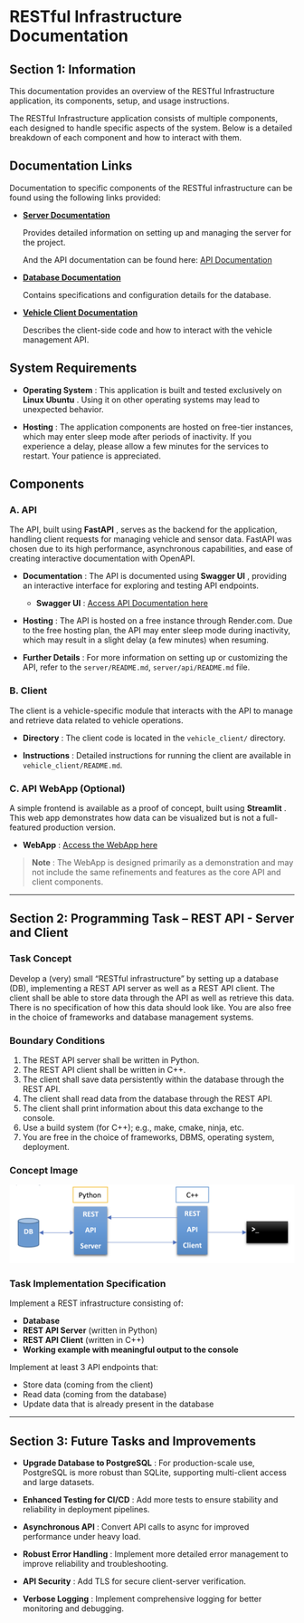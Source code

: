 
# RESTful Infrastructure Documentation

## Section 1: Information

This documentation provides an overview of the RESTful Infrastructure application, its components, setup, and usage instructions.

The RESTful Infrastructure application consists of multiple components, each designed to handle specific aspects of the system. Below is a detailed breakdown of each component and how to interact with them.

## Documentation Links

Documentation to specific components of the RESTful infrastructure can be found using the following links provided:

- **[Server Documentation](https://github.com/ibadrather/RESTful_Infrastructure/blob/documentation/server/server/README.md)**

  Provides detailed information on setting up and managing the server for the project.

  And the API documentation can be found here: [API Documentation](https://github.com/ibadrather/RESTful_Infrastructure/blob/documentation/server/server/api/README.md)

- **[Database Documentation](https://github.com/ibadrather/RESTful_Infrastructure/blob/documentation/server/server/database/README.md)**

  Contains specifications and configuration details for the database.

- **[Vehicle Client Documentation](https://github.com/ibadrather/RESTful_Infrastructure/blob/documentation/server/vehicle_client/README.md)**

  Describes the client-side code and how to interact with the vehicle management API.

## System Requirements

- **Operating System** : This application is built and tested exclusively on **Linux Ubuntu** . Using it on other operating systems may lead to unexpected behavior.

- **Hosting** : The application components are hosted on free-tier instances, which may enter sleep mode after periods of inactivity. If you experience a delay, please allow a few minutes for the services to restart. Your patience is appreciated.

## Components

### A. API

The API, built using **FastAPI** , serves as the backend for the application, handling client requests for managing vehicle and sensor data. FastAPI was chosen due to its high performance, asynchronous capabilities, and ease of creating interactive documentation with OpenAPI.

- **Documentation** : The API is documented using **Swagger UI** , providing an interactive interface for exploring and testing API endpoints.
  - **Swagger UI** : [Access API Documentation here](https://restful-infrastructure.onrender.com/docs)

- **Hosting** : The API is hosted on a free instance through Render.com. Due to the free hosting plan, the API may enter sleep mode during inactivity, which may result in a slight delay (a few minutes) when resuming.

- **Further Details** : For more information on setting up or customizing the API, refer to the `server/README.md`, `server/api/README.md` file.


### B. Client

The client is a vehicle-specific module that interacts with the API to manage and retrieve data related to vehicle operations.

- **Directory** : The client code is located in the `vehicle_client/` directory.

- **Instructions** : Detailed instructions for running the client are available in `vehicle_client/README.md`.

### C. API WebApp (Optional)
A simple frontend is available as a proof of concept, built using **Streamlit** . This web app demonstrates how data can be visualized but is not a full-featured production version.
- **WebApp** : [Access the WebApp here](https://vehicle-rest-api.streamlit.app/)

> **Note** : The WebApp is designed primarily as a demonstration and may not include the same refinements and features as the core API and client components.

---

## Section 2: Programming Task – REST API - Server and Client

### Task Concept
Develop a (very) small “RESTful infrastructure” by setting up a database (DB), implementing a REST API server as well as a REST API client. The client shall be able to store data through the API as well as retrieve this data. There is no specification of how this data should look like. You are also free in the choice of frameworks and database management systems.

### Boundary Conditions
1. The REST API server shall be written in Python.
2. The REST API client shall be written in C++.
3. The client shall save data persistently within the database through the REST API.
4. The client shall read data from the database through the REST API.
5. The client shall print information about this data exchange to the console.
6. Use a build system (for C++); e.g., make, cmake, ninja, etc.
7. You are free in the choice of frameworks, DBMS, operating system, deployment.

### Concept Image

![Basic Infrastructure Diagram](RESTful_infracstructure_basic_architecture.png)

### Task Implementation Specification
Implement a REST infrastructure consisting of:
- **Database**
- **REST API Server** (written in Python)
- **REST API Client** (written in C++)
- **Working example with meaningful output to the console**

Implement at least 3 API endpoints that:
- Store data (coming from the client)
- Read data (coming from the database)
- Update data that is already present in the database

---

## Section 3: Future Tasks and Improvements

- **Upgrade Database to PostgreSQL** : For production-scale use, PostgreSQL is more robust than SQLite, supporting multi-client access and large datasets.

- **Enhanced Testing for CI/CD** : Add more tests to ensure stability and reliability in deployment pipelines.

- **Asynchronous API** : Convert API calls to async for improved performance under heavy load.

- **Robust Error Handling** : Implement more detailed error management to improve reliability and troubleshooting.

- **API Security** : Add TLS for secure client-server verification.

- **Verbose Logging** : Implement comprehensive logging for better monitoring and debugging.
